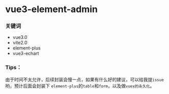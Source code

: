 # vue3-element-admin

### 关键词
   - vue3.0
   - vite2.0
   - element-plus
   - vue3-echart



### Tips：
    
   由于时间不太允许，后续封装会慢一点，如果有什么好的建议，可以给我提`issue`哟，预计后面会封装下 `element-plus`的`table`和`form`，以及做`vuex的永久化`。
